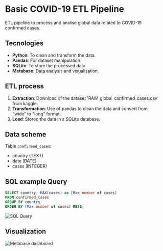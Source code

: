 # Basic COVID-19 ETL Pipeline
ETL pipeline to process and analise global data related to COVID-19 confirmed cases.

## Tecnologies
- **Python**: To clean and transform the data.
- **Pandas**: For dataset manipulation.
- **SQLite**: To store the processed data.
- **Metabase**: Data analysis and visualization.

## ETL process
1. **Extraction**: Download of the dataset 'RAW_global_confirmed_cases.csv' from kaggle.
2. **Transformation**: Use of pandas to clean the data and convert from "wide" to "long" format.
3. **Load**: Stored the data in a SQLite database.

## Data scheme
Table `confirmed_cases`:
- country (TEXT)
- date (DATE)
- cases (INTEGER)

## SQL example Query
```sql
SELECT country, MAX(cases) as [Max number of cases]
FROM confirmed_cases
GROUP BY country
ORDER BY [Max number of cases] DESC;
```
 ![SQL Query](https://i.imgur.com/ZoK3k6f.png "SQL Query")

## Visualization
![Metabase dashboard](https://i.imgur.com/BmEhmJq.png "Metabase dashboard")
